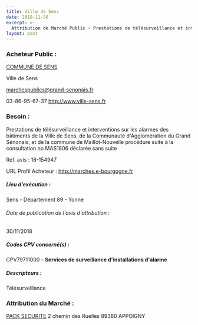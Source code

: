 ```yaml
---
title: Ville de Sens
date: 2018-11-30
excerpt: >-
  Attribution de Marché Public - Prestations de télésurveillance et interventions sur les alarmes des bâtiments de la Ville de Sens, de la Communauté d'Agglomération du Grand Sénonais, et de la commune de Maillot-nouvelle procédure
layout: post
---
```


### Acheteur Public : 
<a href="/acheteur-33/siren-218903870"> COMMUNE DE SENS</a><br/>

Ville de Sens

marchespublics@grand-senonais.fr

03-86-95-67-37
http://www.ville-sens.fr
### Besoin :

Prestations de télésurveillance et interventions sur les alarmes des bâtiments de la Ville de Sens, de la Communauté d'Agglomération du Grand Sénonais, et de la commune de Maillot-Nouvelle procédure suite à la consultation no MAS1806 déclarée sans suite

Ref. avis : 18-154947

URL Profil Acheteur : http://marches.e-bourgogne.fr

##### Lieu d'exécution :

Sens - Département 89 - Yonne

###### Date de publication de l'avis d'attribution : 
30/11/2018

##### Codes CPV concerné(s) :
CPV79711000 - **Services de surveillance d'installations d'alarme** <br/>

##### Descripteurs :
Télésurveillance <br/>

### Attribution du Marché :
<a href="/entreprise-263/siren-483333563"> PACK SECURITE</a>    2 chemin des Ruelles 89380 APPOIGNY <br/>
